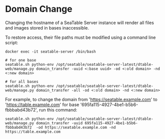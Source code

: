 # Domain Change

Changing the hostname of a SeaTable Server instance will render all files and images stored in bases inaccessible. 

To restore access, their file paths must be modified using a command line script:

```
docker exec -it seatable-server /bin/bash

# for one base
seatable.sh python-env /opt/seatable/seatable-server-latest/dtable-web/manage.py domain_transfer -uuid <:base uuid> -od <:old domain> -nd <:new domain>

# for all bases
seatable.sh python-env /opt/seatable/seatable-server-latest/dtable-web/manage.py domain_transfer -all -od <:old domain> -nd <:new domain>
```

For example, to change the domain from 'https://seatable.example.com' to 'https://table.example.com' for base '695fa115-4927-4be1-b5b6-fbbbabd43b72', run this command:

```
seatable.sh python-env /opt/seatable/seatable-server-latest/dtable-web/manage.py domain_transfer -uuid 695fa115-4927-4be1-b5b6-fbbbabd43b72  -od https://seatable.example.com -nd https://table.example.com
```

